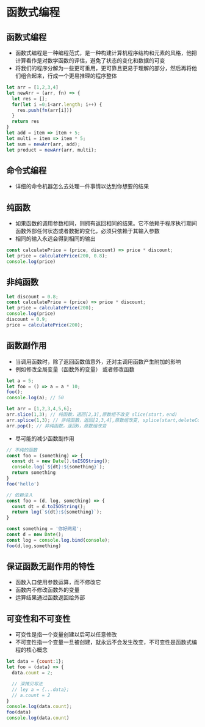 <!--
 * @Author: your name
 * @Date: 2021-07-04 18:09:37
 * @LastEditTime: 2021-07-04 18:55:33
 * @LastEditors: Please set LastEditors
 * @Description: In User Settings Edit
 * @FilePath: /pe-lesson/微课学习记录/提高代码可靠性.md
-->
# 函数式编程

## 函数式编程

- 函数式编程是一种编程范式，是一种构建计算机程序结构和元素的风格，他把计算看作是对数学函数的评估，避免了状态的变化和数据的可变
- 将我们的程序分解为一些更可重用，更可靠且更易于理解的部分，然后再将他们组合起来，行成一个更易推理的程序整体
  
```js
let arr = [1,2,3,4]
let newArr = (arr, fn) => {
  let res = [];
  for(let i =0;i<arr.length; i++) {
    res.push(fn(arr[i]))
  }
  return res
}
let add = item => item + 5;
let multi = item => item * 5;
let sum = newArr(arr, add);
let product = newArr(arr, multi);
```

## 命令式编程

- 详细的命令机器怎么去处理一件事情以达到你想要的结果


## 纯函数

- 如果函数的调用参数相同，则拥有返回相同的结果。它不依赖于程序执行期间函数外部任何状态或者数据的变化，必须只依赖于其输入参数
- 相同的输入永远会得到相同的输出

```js
const calculatePrice = (price, discount) => price * discount;
let price = calculatePrice(200, 0.8);
console.log(price)
```

## 非纯函数

```js
let discount = 0.8;
const calculatePrice = (price) => price * discount;
let price = calculatePrice(200);
console.log(price)
discount = 0.9;
price = calculatePrice(200);
```

## 函数副作用

- 当调用函数时，除了返回函数值意外，还对主调用函数产生附加的影响
- 例如修改全局变量（函数外的变量） 或者修改函数

```js
let a = 5;
let foo = () => a = a * 10;
foo();
console.log(a); // 50

let arr = [1,2,3,4,5,6];
arr.slice(1,3); // 纯函数，返回[2,3],原数组不改变 slice(start，end)
arr.splice(1,3); // 非纯函数，返回[2,3,4],原数组改变, splice(start,deleteCount,item1,item2…..);
arr.pop(); // 非纯函数，返回6，原数组改变
```

- 尽可能的减少函数副作用

```js
// 不纯的函数
const foo = (something) => {
  const dt = new Date().toISOString();
  console.log(`${dt}:${something}`);
  return something
}
foo('hello')

// 依赖注入
const foo = (d, log, something) => {
  const dt = d.toISOString();
  return log(`${dt}:${something}`);
}

const something = '你好网易';
const d = new Date();
const log = console.log.bind(console);
foo(d,log,something)
``` 

## 保证函数无副作用的特性
- 函数入口使用参数运算，而不修改它
- 函数内不修改函数外的变量
- 运算结果通过函数返回给外部

## 可变性和不可变性
- 可变性是指一个变量创建以后可以任意修改
- 不可变性指一个变量一旦被创建，就永远不会发生改变，不可变性是函数式编程的核心概念

```js
let data = {count:1};
let foo = (data) => {
  data.count = 2;

  // 深拷贝写法
  // ley a = {...data};
  // a.count = 2
}
console.log(data.count);
foo(data)
console.log(data.count)
```
